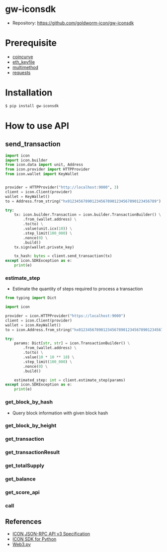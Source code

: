 # gw-iconsdk

* Repository: https://github.com/goldworm-icon/gw-iconsdk

# Prerequisite

* [coincurve](https://pypi.org/project/coincurve/)
* [eth_keyfile](https://github.com/ethereum/eth-keyfile)
* [multimethod](https://pypi.org/project/multimethod/)
* [requests](https://pypi.org/project/requests/)

# Installation

```bash
$ pip install gw-iconsdk
```

# How to use API

## send_transaction

```python
import icon
import icon.builder
from icon.data import unit, Address
from icon.provider import HTTPProvider
from icon.wallet import KeyWallet


provider = HTTPProvider("http://localhost:9000", 3)
client = icon.Client(provider)
wallet = KeyWallet()
to = Address.from_string("hx0123456789012345678901234567890123456789")

try:
    tx: icon.builder.Transaction = icon.builder.TransactionBuilder() \
        .from_(wallet.address) \
        .to(to) \
        .value(unit.icx(10)) \
        .step_limit(100_000) \
        .nonce(0) \
        .build()
    tx.sign(wallet.private_key)

    tx_hash: bytes = client.send_transaction(tx)
except icon.SDKException as e:
    print(e)
```

### estimate_step

* Estimate the quantity of steps required to process a transaction

```python
from typing import Dict

import icon

provider = icon.HTTPProvider("https://localhost:9000")
client = icon.Client(provider)
wallet = icon.KeyWallet()
to = icon.Address.from_string("hx0123456789012345678901234567890123456789")

try:
    params: Dict[str, str] = icon.TransactionBuilder() \
        .from_(wallet.address) \
        .to(to) \
        .value(10 * 10 ** 18) \
        .step_limit(100_000) \
        .nonce(0) \
        .build()

    estimated_step: int = client.estimate_step(params)
except icon.SDKException as e:
    print(e)
```

### get_block_by_hash

* Query block information with given block hash

### get_block_by_height

### get_transaction

### get_transactionResult

### get_totalSupply

### get_balance

### get_score_api

### call

## References

* [ICON JSON-RPC API v3 Specification](https://www.icondev.io/docs/icon-json-rpc-v3)
* [ICON SDK for Python](https://github.com/icon-project/icon-sdk-python)
* [Web3.py](https://web3py.readthedocs.io/en/stable/) 
